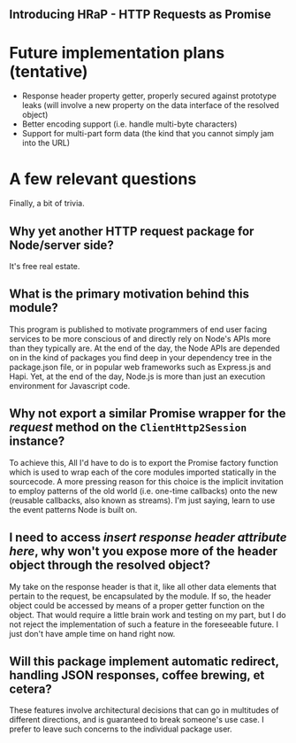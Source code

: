 Introducing HRaP - HTTP Requests as Promise
--------------------------------------------

# Future implementation plans (tentative)

 * Response header property getter, properly secured against prototype leaks (will involve a new property on the data interface of the resolved object)
 * Better encoding support (i.e. handle multi-byte characters)
 * Support for multi-part form data (the kind that you cannot simply jam into the URL)

# A few relevant questions

Finally, a bit of trivia.

## Why yet **another** HTTP request package for Node/server side?

It's free real estate.

## What is the primary motivation behind this module?

This program is published to motivate programmers of end user facing services to be more conscious of and directly rely on Node's APIs more than they typically are. At the end of the day, the Node APIs are depended on in the kind of packages you find deep in your dependency tree in the package.json file, or in popular web frameworks such as Express.js and Hapi. Yet, at the end of the day, Node.js is more than just an execution environment for Javascript code.

## Why not export a similar Promise wrapper for the *request* method on the `ClientHttp2Session` instance?

To achieve this, All I'd have to do is to export the Promise factory function which is used to wrap each of the core modules imported statically in the sourcecode. A more pressing reason for this choice is the implicit invitation to employ patterns of the old world (i.e. one-time callbacks) onto the new (reusable callbacks, also known as streams). I'm just saying, learn to use the event patterns Node is built on.

## I need to access *insert response header attribute here*, why won't you expose more of the header object through the resolved object?

My take on the response header is that it, like all other data elements that pertain to the request, be encapsulated by the module. If so, the header object could be accessed by means of a proper getter function on the object. That would require a little brain work and testing on my part, but I do not reject the implementation of such a feature in the foreseeable future. I just don't have ample time on hand right now.

## Will this package implement automatic redirect, handling JSON responses, coffee brewing, et cetera?

These features involve architectural decisions that can go in multitudes of different directions, and is guaranteed to break someone's use case. I prefer to leave such concerns to the individual package user.
